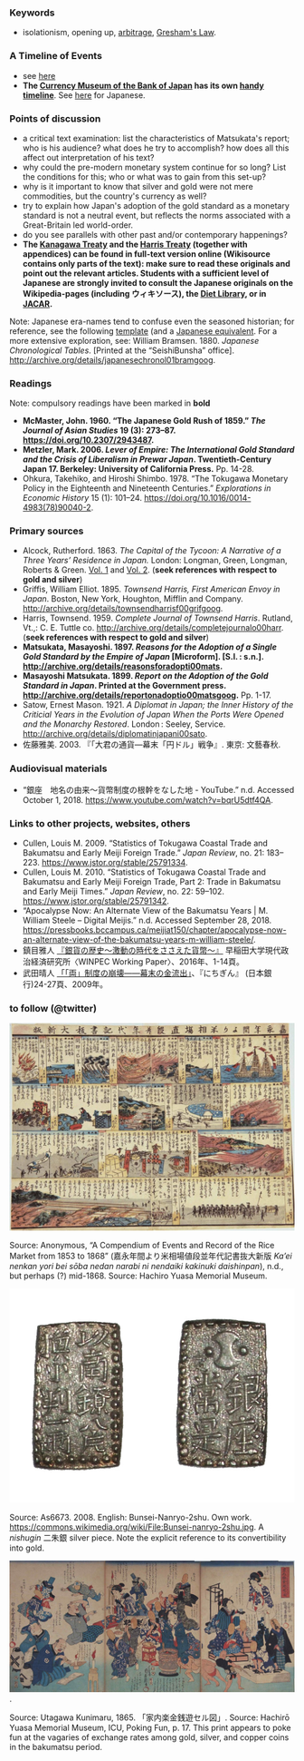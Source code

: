### Keywords

* isolationism, opening up, [arbitrage](https://en.wikipedia.org/wiki/Arbitrage), [Gresham's Law](https://en.wikipedia.org/wiki/Gresham%27s_law).

### A Timeline of Events

* see [here](https://github.com/michaelschiltz/Japanese_History_2/blob/master/related%20docs/session_1_timeline.pdf)
* **The [Currency Museum of the Bank of Japan](http://www.imes.boj.or.jp/cm/english/index.html) has its own [handy timeline](http://www.imes.boj.or.jp/cm/english/history/)**. See [here](http://www.imes.boj.or.jp/cm/history/) for Japanese.

### Points of discussion

* a critical text examination: list the characteristics of Matsukata's report; who is his audience? what does he try to accomplish? how does all this affect out interpretation of his text?
* why could the pre-modern monetary system continue for so long? List the conditions for this; who or what was to gain from this set-up?
* why is it important to know that silver and gold were not mere commodities, but the country's currency as well?
* try to explain how Japan's adoption of the gold standard as a monetary standard is not a neutral event, but reflects the norms associated with a Great-Britain led world-order.
* do you see parallels with other past and/or contemporary happenings?
* **The [Kanagawa Treaty](https://en.wikipedia.org/wiki/Convention_of_Kanagawa) and the [Harris Treaty](https://en.wikipedia.org/wiki/Treaty_of_Amity_and_Commerce_(United_States%E2%80%93Japan)) (together with appendices) can be found in full-text version online (Wikisource contains only parts of the text): make sure to read these originals and point out the relevant articles. Students with a sufficient level of Japanese are strongly invited to consult the Japanese originals on the Wikipedia-pages (including ウィキソース), the [Diet Library](http://dl.ndl.go.jp/), or in [JACAR](https://www.jacar.go.jp/).** 

Note: Japanese era-names tend to confuse even the seasoned historian; for reference, see the following [template](https://en.wikipedia.org/wiki/Template:Timeline_of_Japanese_era_names) (and a [Japanese equivalent](https://ja.wikipedia.org/wiki/%E5%85%83%E5%8F%B7%E4%B8%80%E8%A6%A7_(%E6%97%A5%E6%9C%AC)). For a more extensive exploration, see: William Bramsen. 1880. *Japanese Chronological Tables*. [Printed at the “SeishiBunsha” office]. http://archive.org/details/japanesechronol01bramgoog.

### Readings
Note: compulsory readings have been marked in **bold**

* **McMaster, John. 1960. “The Japanese Gold Rush of 1859.” *The Journal of Asian Studies* 19 (3): 273–87. https://doi.org/10.2307/2943487.**
* **Metzler, Mark. 2006. *Lever of Empire: The International Gold Standard and the Crisis of Liberalism in Prewar Japan*. Twentieth-Century Japan 17. Berkeley: University of California Press.** Pp. 14-28.
* Ohkura, Takehiko, and Hiroshi Shimbo. 1978. “The Tokugawa Monetary Policy in the Eighteenth and Nineteenth Centuries.” *Explorations in Economic History* 15 (1): 101–24. https://doi.org/10.1016/0014-4983(78)90040-2.

### Primary sources

* Alcock, Rutherford. 1863. *The Capital of the Tycoon: A Narrative of a Three Years’ Residence in Japan.* London: Longman, Green, Longman, Roberts & Green. [Vol. 1](https://archive.org/details/in.ernet.dli.2015.43941/page/n7) and [Vol. 2](https://archive.org/details/in.ernet.dli.2015.237755/page/n11). (**seek references with respect to gold and silver**)
* Griffis, William Elliot. 1895. *Townsend Harris, First American Envoy in Japan*. Boston, New York, Houghton, Mifflin and Company. http://archive.org/details/townsendharrisf00grifgoog.
* Harris, Townsend. 1959. *Complete Journal of Townsend Harris*. Rutland, Vt.,: C. E. Tuttle co. http://archive.org/details/completejournalo00harr. (**seek references with respect to gold and silver**)
* **Matsukata, Masayoshi. 1897. *Reasons for the Adoption of a Single Gold Standard by the Empire of Japan* [Microform]. [S.l. : s.n.]. http://archive.org/details/reasonsforadopti00mats.**
* **Masayoshi Matsukata. 1899. *Report on the Adoption of the Gold Standard in Japan*. Printed at the Government press. http://archive.org/details/reportonadoptio00matsgoog.** Pp. 1-17.
* Satow, Ernest Mason. 1921. *A Diplomat in Japan; the Inner History of the Criticial Years in the Evolution of Japan When the Ports Were Opened and the Monarchy Restored*. London : Seeley, Service. http://archive.org/details/diplomatinjapani00sato.
* 佐藤雅美. 2003. 『「大君の通貨―幕末「円ドル」戦争』. 東京: 文藝春秋.

### Audiovisual materials

* “銀座　地名の由来～貨幣制度の根幹をなした地 - YouTube.” n.d. Accessed October 1, 2018. https://www.youtube.com/watch?v=bqrU5dtf4QA.


### Links to other projects, websites, others

* Cullen, Louis M. 2009. “Statistics of Tokugawa Coastal Trade and Bakumatsu and Early Meiji Foreign Trade.” *Japan Review*, no. 21: 183–223. https://www.jstor.org/stable/25791334.
* Cullen, Louis M. 2010. “Statistics of Tokugawa Coastal Trade and Bakumatsu and Early Meiji Foreign Trade, Part 2: Trade in Bakumatsu and Early Meiji Times.” *Japan Review*, no. 22: 59–102. https://www.jstor.org/stable/25791342.
* “Apocalypse Now: An Alternate View of the Bakumatsu Years | M. William Steele – Digital Meijis.” n.d. Accessed September 28, 2018. https://pressbooks.bccampus.ca/meijiat150/chapter/apocalypse-now-an-alternate-view-of-the-bakumatsu-years-m-william-steele/.
* 鎮目雅人 [『銀貨の歴史〜激動の時代をささえた貨幣〜』](http://www.waseda.jp/fpse/winpec/assets/uploads/2016/03/84a4f9cdcda7bac5b32b794a9834dd78.pdf) 早稲田大学現代政治経済研究所〈WINPEC Working Paper〉、2016年、1-14頁。 
* 武田晴人 [「「両」制度の崩壊――幕末の金流出」](https://www.boj.or.jp/announcements/koho_nichigin/backnumber/data/nichigin18-7.pdf)、『にちぎん』 (日本銀行)24-27頁、2009年。


### to follow (@twitter)

![](images/Steele-Figure-1-e1535387678118-1024x742.jpg)

Source: Anonymous, “A Compendium of Events and Record of the Rice Market from 1853 to 1868” (嘉永年間より米相場値段並年代記書抜大新版 *Ka’ei nenkan yori bei sōba nedan narabi ni nendaiki kakinuki daishinpan*), n.d., but perhaps (?) mid-1868. Source: Hachiro Yuasa Memorial Museum.

![a nishugin silver piece](images/Bunsei-nanryo-2shu.jpg)

Source: As6673. 2008. English: Bunsei-Nanryo-2shu. Own work. https://commons.wikimedia.org/wiki/File:Bunsei-nanryo-2shu.jpg.
A *nishugin* 二朱銀 silver piece. Note the explicit reference to its convertibility into gold.

![Domestic Gold and Copper Coins in Happy Play (Freefall)](images/Steele-Figure-15-e1535387839171.jpg).

Source: Utagawa Kunimaru, 1865. 「家内楽金銭遊セル図」. Source: Hachirō Yuasa Memorial Museum, ICU, Poking Fun, p. 17.
This print appears to poke fun at the vagaries of exchange rates among gold, silver, and copper coins in the bakumatsu period. 
